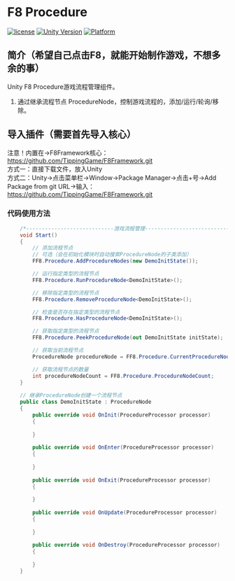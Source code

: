 # F8 Procedure

[![license](http://img.shields.io/badge/license-MIT-green.svg)](https://opensource.org/licenses/MIT) 
[![Unity Version](https://img.shields.io/badge/unity-2021.3.15f1-blue)](https://unity.com) 
[![Platform](https://img.shields.io/badge/platform-Win%20%7C%20Android%20%7C%20iOS%20%7C%20Mac%20%7C%20Linux%20%7C%20WebGL-orange)]() 

## 简介（希望自己点击F8，就能开始制作游戏，不想多余的事）
Unity F8 Procedure游戏流程管理组件。
1. 通过继承流程节点 ProcedureNode，控制游戏流程的，添加/运行/轮询/移除。

## 导入插件（需要首先导入核心）
注意！内置在->F8Framework核心：https://github.com/TippingGame/F8Framework.git  
方式一：直接下载文件，放入Unity  
方式二：Unity->点击菜单栏->Window->Package Manager->点击+号->Add Package from git URL->输入：https://github.com/TippingGame/F8Framework.git  

### 代码使用方法
```C#
    /*----------------------------游戏流程管理----------------------------*/
    void Start()
    {
        // 添加流程节点
        // 可选（会在初始化模块时自动搜索ProcedureNode的子类添加）
        FF8.Procedure.AddProcedureNodes(new DemoInitState());

        // 运行指定类型的流程节点
        FF8.Procedure.RunProcedureNode<DemoInitState>();

        // 移除指定类型的流程节点
        FF8.Procedure.RemoveProcedureNode<DemoInitState>();

        // 检查是否存在指定类型的流程节点
        FF8.Procedure.HasProcedureNode<DemoInitState>();

        // 获取指定类型的流程节点
        FF8.Procedure.PeekProcedureNode(out DemoInitState initState);

        // 获取当前流程节点
        ProcedureNode procedureNode = FF8.Procedure.CurrentProcedureNode;

        // 获取流程节点的数量
        int procedureNodeCount = FF8.Procedure.ProcedureNodeCount;
    }
    
    // 继承ProcedureNode创建一个流程节点
    public class DemoInitState : ProcedureNode
    {
        public override void OnInit(ProcedureProcessor processor)
        {
            
        }
        
        public override void OnEnter(ProcedureProcessor processor)
        {
            
        }
    
        public override void OnExit(ProcedureProcessor processor)
        {
            
        }
    
        public override void OnUpdate(ProcedureProcessor processor)
        {
            
        }
        
        public override void OnDestroy(ProcedureProcessor processor)
        {
            
        }
    }
```


